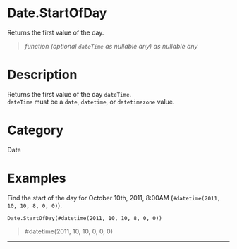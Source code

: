 ﻿# Date.StartOfDay
Returns the first value of the day.
> _function (optional <code>dateTime</code> as nullable any) as nullable any_
# Description 
Returns the first value of the day <code>dateTime</code>.  
    <code>dateTime</code> must be a <code>date</code>, <code>datetime</code>, or <code>datetimezone</code> value.
# Category 
Date
# Examples 
Find the start of the day for October 10th, 2011, 8:00AM (<code>#datetime(2011, 10, 10, 8, 0, 0)</code>).
```
Date.StartOfDay(#datetime(2011, 10, 10, 8, 0, 0))
```
> #datetime(2011, 10, 10, 0, 0, 0)
***

